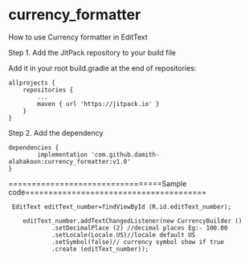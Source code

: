 # currency_formatter

How to use Currency formatter in  EditText

Step 1. Add the JitPack repository to your build file

Add it in your root build.gradle at the end of repositories:

	allprojects {
		repositories {
			...
			maven { url 'https://jitpack.io' }
		}
	}
Step 2. Add the dependency

	dependencies {
	        implementation 'com.github.damith-alahakoon:currency_formatter:v1.0'
	}
  
  =================================Sample code=======================================
  
     EditText editText_number=findViewById (R.id.editText_number);
        
        editText_number.addTextChangedListener(new CurrencyBuilder ()
                .setDecimalPlace (2) //decimal places Eg:- 100.00
                .setLocale(Locale.US)//locale default US
                .setSymbol(false)// currency symbol show if true 
                .create (editText_number));
